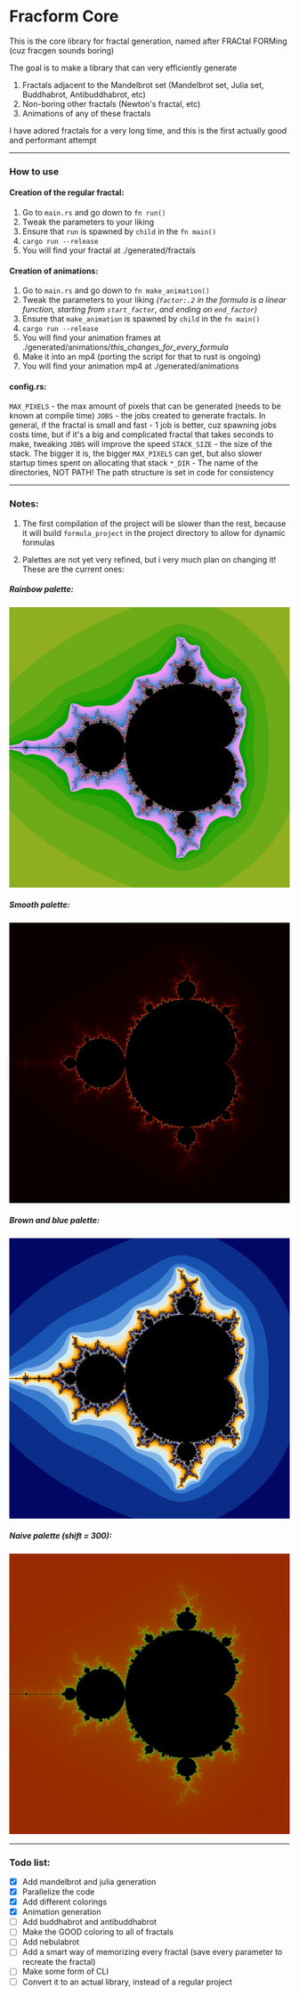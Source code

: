 # Fracform Core

This is the core library for fractal generation, named after FRACtal FORMing (cuz fracgen sounds boring)

The goal is to make a library that can very efficiently generate

1) Fractals adjacent to the Mandelbrot set (Mandelbrot set, Julia set, Buddhabrot, Antibuddhabrot, etc)
2) Non-boring other fractals (Newton's fractal, etc)
3) Animations of any of these fractals

I have adored fractals for a very long time, and this is the first actually good and performant attempt

---
### How to use

#### Creation of the regular fractal:
1) Go to `main.rs` and go down to `fn run()`
2) Tweak the parameters to your liking
3) Ensure that `run` is spawned by `child` in the `fn main()`
4) `cargo run --release`
5) You will find your fractal at ./generated/fractals

#### Creation of animations:
1) Go to `main.rs` and go down to `fn make_animation()`
2) Tweak the parameters to your liking _(`factor:.2` in the formula is a linear function, starting from `start_factor`, and ending on `end_factor`)_
3) Ensure that `make_animation` is spawned by `child` in the `fn main()`
4) `cargo run --release`
5) You will find your animation frames at ./generated/animations/_this\_changes\_for\_every\_formula_
6) Make it into an mp4 (porting the script for that to rust is ongoing)
7) You will find your animation mp4  at ./generated/animations

#### config.rs:

`MAX_PIXELS` - the max amount of pixels that can be generated (needs to be known at compile time)
`JOBS` - the jobs created to generate fractals. In general, if the fractal is small and fast - 1 job is better, cuz spawning jobs costs time, but if it's a big and complicated fractal that takes seconds to make, tweaking `JOBS` will improve the speed
`STACK_SIZE` - the size of the stack. The bigger it is, the bigger `MAX_PIXELS` can get, but also slower startup times spent on allocating that stack
`*_DIR` - The name of the directories, NOT PATH! The path structure is set in code for consistency

---
### Notes:

1) The first compilation of the project will be slower than the rest, because it will build `formula_project` in the project directory to allow for dynamic formulas

2) Palettes are not yet very refined, but i very much plan on changing it! These are the current ones:

##### Rainbow palette:
![rainbow palette](https://github.com/LasterAlex/fracform-core/blob/master/fractal_examples/rainbow_palette.png?raw=true)

##### Smooth palette:
![smooth palette](https://github.com/LasterAlex/fracform-core/blob/master/fractal_examples/smooth_palette.png?raw=true)

##### Brown and blue palette:
![brown and blue palette](https://github.com/LasterAlex/fracform-core/blob/master/fractal_examples/brown_and_blue_palette.png?raw=true)

##### Naive palette (shift = 300):
![naive palette with shift 300](https://github.com/LasterAlex/fracform-core/blob/master/fractal_examples/naive_palette.png?raw=true)

---
### Todo list:
- [x] Add mandelbrot and julia generation
- [x] Parallelize the code
- [x] Add different colorings
- [x] Animation generation
- [ ] Add buddhabrot and antibuddhabrot
- [ ] Make the GOOD coloring to all of fractals
- [ ] Add nebulabrot
- [ ] Add a smart way of memorizing every fractal (save every parameter to recreate the fractal)
- [ ] Make some form of CLI
- [ ] Convert it to an actual library, instead of a regular project 
